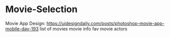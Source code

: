 # Movie-Selection

Movie App
Design: https://uidesigndaily.com/posts/photoshop-movie-app-mobile-day-193
list of movies
movie info
fav movie
actors
